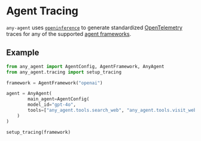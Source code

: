 # Agent Tracing

`any-agent` uses [`openinference`](https://github.com/Arize-ai/openinference) to generate
standardized [OpenTelemetry](https://opentelemetry.io/) traces for any of the supported [agent frameworks](./frameworks.md).

## Example

```py
from any_agent import AgentConfig, AgentFramework, AnyAgent
from any_agent.tracing import setup_tracing

framework = AgentFramework("openai")

agent = AnyAgent(
        main_agent=AgentConfig(
        model_id="gpt-4o",
        tools=["any_agent.tools.search_web", "any_agent.tools.visit_webpage"]
    )
)

setup_tracing(framework)
```
